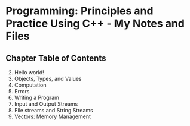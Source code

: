 # Programming: Principles and Practice Using C++ - My Notes and Files

## Chapter Table of Contents
2. Hello world!
3. Objects, Types, and Values
4. Computation
5. Errors
6. Writing a Program
10. Input and Output Streams
11. File streams and String Streams
17. Vectors: Memory Management
